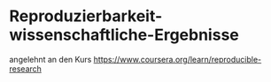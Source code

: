 # Reproduzierbarkeit-wissenschaftliche-Ergebnisse
angelehnt an den Kurs https://www.coursera.org/learn/reproducible-research
